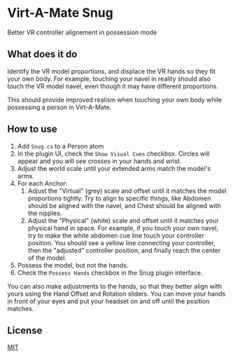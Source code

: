 # Virt-A-Mate Snug

Better VR controller alignement in possession mode

## What does it do

Identify the VR model proportions, and displace the VR hands so they fit your own body. For example, touching your navel in reality should also touch the VR model navel, even though it may have different proportions.

This should provide improved realism when touching your own body while possessing a person in Virt-A-Mate.

## How to use

1. Add `Snug.cs` to a Person atom
2. In the plugin UI, check the `Show Visual Cues` checkbox. Circles will appear and you will see crosses in your hands and wrist.
3. Adjust the world scale until your extended arms match the model's arms.
4. For each Anchor:
   1. Adjust the "Virtual" (grey) scale and offset until it matches the model proportions tightly. Try to align to specific things, like Abdomen should be aligned with the navel, and Chest should be aligned with the nipples.
   2. Adjust the "Physical" (white) scale and offset until it matches your physical hand in space. For example, if you touch your own navel, try to make the white abdomen cue line touch your controller position. You should see a yellow line connecting your controller, then the "adjusted" controller position, and finally reach the center of the model.
5. Possess the model, but not the hands.
6. Check the `Possess Hands` checkbox in the Snug plugin interface.

You can also make adjustments to the hands, so that they better align with yours using the Hand Offset and Rotation sliders. You can move your hands in front of your eyes and put your headset on and off until the position matches.

## License

[MIT](LICENSE.md)
